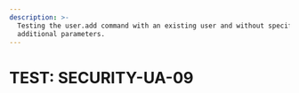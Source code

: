 ```yaml
---
description: >-
  Testing the user.add command with an existing user and without specifying
  additional parameters.
---
```


# TEST: SECURITY-UA-09

